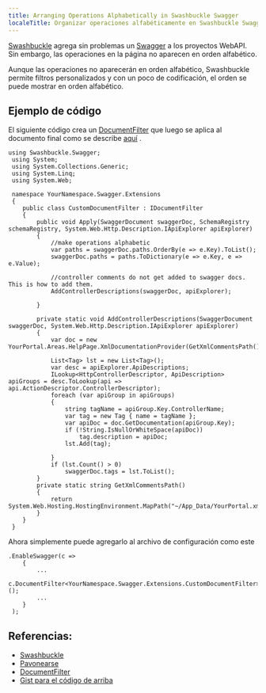 ```yaml
---
title: Arranging Operations Alphabetically in Swashbuckle Swagger
localeTitle: Organizar operaciones alfabéticamente en Swashbuckle Swagger
---
```

[Swashbuckle](https://github.com/domaindrivendev/Swashbuckle) agrega sin problemas un [Swagger](http://swagger.io/) a los proyectos WebAPI. Sin embargo, las operaciones en la página no aparecen en orden alfabético.

Aunque las operaciones no aparecerán en orden alfabético, Swashbuckle permite filtros personalizados y con un poco de codificación, el orden se puede mostrar en orden alfabético.

## Ejemplo de código

El siguiente código crea un [DocumentFilter](https://github.com/domaindrivendev/Swashbuckle#documentfilter) que luego se aplica al documento final como se describe [aquí](https://github.com/domaindrivendev/Swashbuckle#modifying-generated-operations) .
```
using Swashbuckle.Swagger; 
 using System; 
 using System.Collections.Generic; 
 using System.Linq; 
 using System.Web; 
 
 namespace YourNamespace.Swagger.Extensions 
 { 
    public class CustomDocumentFilter : IDocumentFilter 
    { 
        public void Apply(SwaggerDocument swaggerDoc, SchemaRegistry schemaRegistry, System.Web.Http.Description.IApiExplorer apiExplorer) 
        { 
            //make operations alphabetic 
            var paths = swaggerDoc.paths.OrderBy(e => e.Key).ToList(); 
            swaggerDoc.paths = paths.ToDictionary(e => e.Key, e => e.Value); 
 
            //controller comments do not get added to swagger docs. This is how to add them. 
            AddControllerDescriptions(swaggerDoc, apiExplorer); 
 
        } 
 
        private static void AddControllerDescriptions(SwaggerDocument swaggerDoc, System.Web.Http.Description.IApiExplorer apiExplorer) 
        { 
            var doc = new YourPortal.Areas.HelpPage.XmlDocumentationProvider(GetXmlCommentsPath()); 
 
            List<Tag> lst = new List<Tag>(); 
            var desc = apiExplorer.ApiDescriptions; 
            ILookup<HttpControllerDescriptor, ApiDescription> apiGroups = desc.ToLookup(api => api.ActionDescriptor.ControllerDescriptor); 
            foreach (var apiGroup in apiGroups) 
            { 
                string tagName = apiGroup.Key.ControllerName; 
                var tag = new Tag { name = tagName }; 
                var apiDoc = doc.GetDocumentation(apiGroup.Key); 
                if (!String.IsNullOrWhiteSpace(apiDoc)) 
                    tag.description = apiDoc; 
                lst.Add(tag); 
 
            } 
            if (lst.Count() > 0) 
                swaggerDoc.tags = lst.ToList(); 
        } 
        private static string GetXmlCommentsPath() 
        { 
            return System.Web.Hosting.HostingEnvironment.MapPath("~/App_Data/YourPortal.xml"); 
        } 
    } 
 } 
```

Ahora simplemente puede agregarlo al archivo de configuración como este
```
.EnableSwagger(c => 
    { 
        ... 
        c.DocumentFilter<YourNamespace.Swagger.Extensions.CustomDocumentFilter>(); 
        ... 
    } 
 ); 
```

## Referencias:

*   [Swashbuckle](https://github.com/domaindrivendev/Swashbuckle)
*   [Pavonearse](http://swagger.io/)
*   [DocumentFilter](https://github.com/domaindrivendev/Swashbuckle#documentfilter)
*   [Gist para el código de arriba](https://gist.github.com/pallu/0f28e98fa89d2855a321)